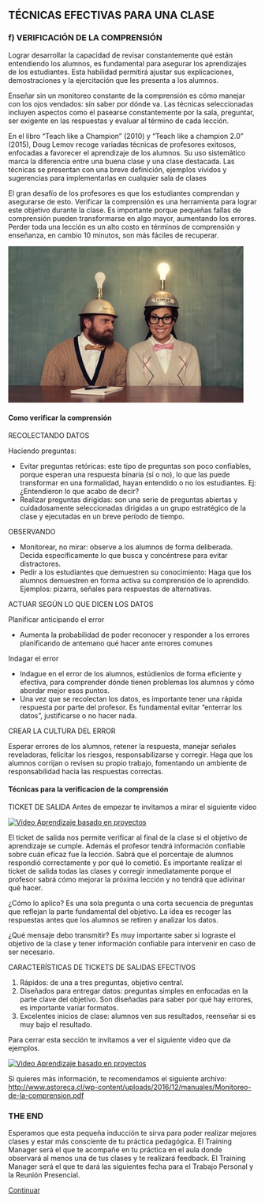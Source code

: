 
## TÉCNICAS EFECTIVAS PARA UNA CLASE

### f) VERIFICACIÓN DE LA COMPRENSIÓN

Lograr desarrollar la capacidad de revisar constantemente qué están entendiendo los alumnos, es fundamental para asegurar los aprendizajes de los estudiantes. Esta habilidad permitirá ajustar sus explicaciones, demostraciones y la ejercitación que les presenta a los alumnos.

Enseñar sin un monitoreo constante de la comprensión es cómo manejar con los ojos vendados: sin saber por dónde va. Las técnicas seleccionadas incluyen aspectos como el pasearse constantemente por la sala, preguntar, ser exigente en las respuestas y evaluar al término de cada lección. 

En el libro “Teach like a Champion” (2010) y “Teach like a champion 2.0” (2015), Doug Lemov recoge variadas técnicas de profesores exitosos, enfocadas a favorecer el aprendizaje de los alumnos. Su uso sistemático marca la diferencia entre una buena clase y una clase destacada. Las técnicas se presentan con una breve definición, ejemplos vívidos y sugerencias para implementarlas en cualquier sala de clases

El gran desafío de los profesores es que los estudiantes comprendan y asegurarse de esto. Verificar la comprensión es una herramienta para lograr este objetivo durante la clase. Es importante porque pequeñas fallas de comprensión pueden transformarse en algo mayor, aumentando los errores.   Perder toda una lección es un alto costo en términos de comprensión y enseñanza, en cambio 10 minutos, son más fáciles de recuperar.

![Ejemplo etiqueta](08.jpg)

#### Como verificar la comprensión

RECOLECTANDO DATOS

Haciendo preguntas:

- Evitar preguntas retóricas: este tipo de preguntas son poco confiables, porque esperan una respuesta binaria (sí o no), lo que las puede transformar en una formalidad, hayan entendido o no los estudiantes.  Ej: ¿Entendieron lo que acabo de decir?
- Realizar preguntas dirigidas: son una serie de preguntas abiertas y cuidadosamente seleccionadas dirigidas a un grupo estratégico de la clase y ejecutadas en un breve período de tiempo.

OBSERVANDO

- Monitorear, no mirar: observe a los alumnos de forma deliberada. Decida específicamente lo que busca y concéntrese para evitar distractores.  
- Pedir a los estudiantes que demuestren su conocimiento: Haga que los alumnos demuestren en forma activa su comprensión de lo aprendido. Ejemplos: pizarra, señales para respuestas de alternativas. 

ACTUAR SEGÚN LO QUE DICEN LOS DATOS

Planificar anticipando el error

- Aumenta la probabilidad de poder reconocer y responder a los errores planificando de antemano qué hacer ante errores comunes

Indagar el error

- Indague en el error de los alumnos, estúdienlos de forma eficiente y efectiva, para comprender dónde tienen problemas los alumnos y cómo abordar mejor esos puntos. 
- Una vez que se recolectan los datos, es importante tener una rápida respuesta por parte del profesor. Es fundamental evitar “enterrar los datos”, justificarse o no hacer nada. 

CREAR LA CULTURA DEL ERROR

Esperar errores de los alumnos, retener la respuesta, manejar señales reveladoras, felicitar los riesgos, responsabilizarse y corregir. Haga que los alumnos corrijan o revisen su propio trabajo, fomentando un ambiente de responsabilidad hacia las respuestas correctas.

#### Técnicas para la verificacion de la comprensión

TICKET DE SALIDA
Antes de empezar te invitamos a mirar el siguiente video

[![Video Aprendizaje basado en proyectos](http://img.youtube.com/vi/PWUxFSXEsC8/0.jpg)](https://www.youtube.com/watch?v=PWUxFSXEsC8)


El ticket de salida nos permite verificar al final de la clase si el objetivo de aprendizaje se cumple. Además el profesor tendrá información confiable sobre cuán eficaz fue la lección. Sabrá que el porcentaje de alumnos respondió correctamente y por qué lo cometió. 
Es importante realizar el ticket de salida todas las clases y corregir inmediatamente porque el profesor sabrá cómo mejorar la próxima lección y no tendrá que adivinar qué hacer.

¿Cómo lo aplico? Es una sola pregunta o una corta secuencia de preguntas que reflejan la parte fundamental del objetivo. La idea es recoger las respuestas antes que los alumnos se retiren y analizar los datos. 

¿Qué mensaje debo transmitir? Es muy importante saber si lograste el objetivo de la clase y tener información confiable para intervenir en caso de ser necesario.

CARACTERÍSTICAS DE TICKETS DE SALIDAS EFECTIVOS

1. Rápidos: de una a tres preguntas, objetivo central.
2. Diseñados para entregar datos: preguntas simples en enfocadas en la parte clave del objetivo. Son diseñadas para saber por qué hay errores, es importante variar formatos.    
3. Excelentes inicios de clase: alumnos ven sus resultados, reenseñar si es muy bajo el resultado.

Para cerrar esta sección te invitamos a ver el siguiente video que da ejemplos.

[![Video Aprendizaje basado en proyectos](http://img.youtube.com/vi/cUt2mHEiVn8/0.jpg)](https://www.youtube.com/watch?v=cUt2mHEiVn8)

Si quieres más información, te recomendamos el siguiente archivo: http://www.astoreca.cl/wp-content/uploads/2016/12/manuales/Monitoreo-de-la-comprension.pdf

### THE END

Esperamos que esta pequeña inducción te sirva para poder realizar mejores clases y estar más consciente de tu práctica pedagógica. 
El Training Manager será el que te acompañe en tu práctica en el aula donde observará al menos una de tus clases y te realizará feedback. 
El Training Manager será el que te dará las siguientes fecha para el Trabajo Personal y la Reunión Presencial. 

[Continuar](../02-variables-and-data-types/01-values-data-types-and-operators.md)
